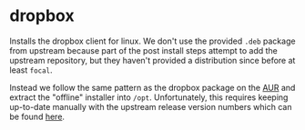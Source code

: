 # dropbox

Installs the dropbox client for linux. We don't use the provided `.deb`
package from upstream because part of the post install steps attempt to add
the upstream repository, but they haven't provided a distribution since before
at least `focal`.

Instead we follow the same pattern as the dropbox package on the
[AUR](https://aur.archlinux.org/cgit/aur.git/tree/PKGBUILD?h=dropbox) and
extract the "offline" installer into `/opt`. Unfortunately, this requires
keeping up-to-date manually with the upstream release version numbers which
can be found
[here](https://www.dropboxforum.com/t5/Desktop-client-builds/ct-p/101003000).
